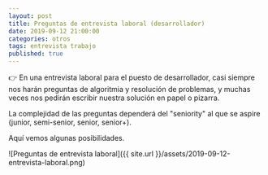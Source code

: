 ```yaml
---
layout: post
title: Preguntas de entrevista laboral (desarrollador)
date: 2019-09-12 21:00:00
categories: otros
tags: entrevista trabajo
published: true
---
```


👉 En una entrevista laboral para el puesto de desarrollador, casi siempre nos harán preguntas de algoritmia y resolución de problemas, y muchas veces nos pedirán escribir nuestra solución en papel o pizarra.

La complejidad de las preguntas dependerá del "seniority" al que se aspire (junior, semi-senior, senior, senior+).

Aquí vemos algunas posibilidades.

![Preguntas de entrevista laboral]({{ site.url }}/assets/2019-09-12-entrevista-laboral.png)
